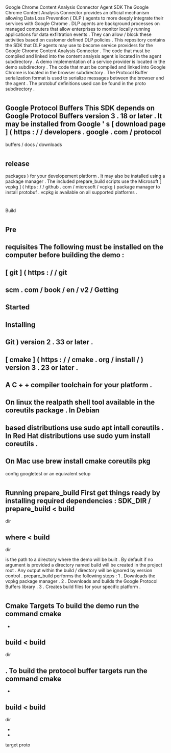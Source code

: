 #
Google
Chrome
Content
Analysis
Connector
Agent
SDK
The
Google
Chrome
Content
Analysis
Connector
provides
an
official
mechanism
allowing
Data
Loss
Prevention
(
DLP
)
agents
to
more
deeply
integrate
their
services
with
Google
Chrome
.
DLP
agents
are
background
processes
on
managed
computers
that
allow
enterprises
to
monitor
locally
running
applications
for
data
exfiltration
events
.
They
can
allow
/
block
these
activities
based
on
customer
defined
DLP
policies
.
This
repository
contains
the
SDK
that
DLP
agents
may
use
to
become
service
providers
for
the
Google
Chrome
Content
Analysis
Connector
.
The
code
that
must
be
compiled
and
linked
into
the
content
analysis
agent
is
located
in
the
agent
subdirectory
.
A
demo
implementation
of
a
service
provider
is
located
in
the
demo
subdirectory
.
The
code
that
must
be
compiled
and
linked
into
Google
Chrome
is
located
in
the
browser
subdirectory
.
The
Protocol
Buffer
serialization
format
is
used
to
serialize
messages
between
the
browser
and
the
agent
.
The
protobuf
definitions
used
can
be
found
in
the
proto
subdirectory
.
#
#
Google
Protocol
Buffers
This
SDK
depends
on
Google
Protocol
Buffers
version
3
.
18
or
later
.
It
may
be
installed
from
Google
'
s
[
download
page
]
(
https
:
/
/
developers
.
google
.
com
/
protocol
-
buffers
/
docs
/
downloads
#
release
-
packages
)
for
your
developement
platform
.
It
may
also
be
installed
using
a
package
manager
.
The
included
prepare_build
scripts
use
the
Microsoft
[
vcpkg
]
(
https
:
/
/
github
.
com
/
microsoft
/
vcpkg
)
package
manager
to
install
protobuf
.
vcpkg
is
available
on
all
supported
platforms
.
#
#
Build
#
#
#
Pre
-
requisites
The
following
must
be
installed
on
the
computer
before
building
the
demo
:
-
[
git
]
(
https
:
/
/
git
-
scm
.
com
/
book
/
en
/
v2
/
Getting
-
Started
-
Installing
-
Git
)
version
2
.
33
or
later
.
-
[
cmake
]
(
https
:
/
/
cmake
.
org
/
install
/
)
version
3
.
23
or
later
.
-
A
C
+
+
compiler
toolchain
for
your
platform
.
-
On
linux
the
realpath
shell
tool
available
in
the
coreutils
package
.
In
Debian
-
based
distributions
use
sudo
apt
intall
coreutils
.
In
Red
Hat
distributions
use
sudo
yum
install
coreutils
.
-
On
Mac
use
brew
install
cmake
coreutils
pkg
-
config
googletest
or
an
equivalent
setup
#
#
#
Running
prepare_build
First
get
things
ready
by
installing
required
dependencies
:
SDK_DIR
/
prepare_build
<
build
-
dir
>
where
<
build
-
dir
>
is
the
path
to
a
directory
where
the
demo
will
be
built
.
By
default
if
no
argument
is
provided
a
directory
named
build
will
be
created
in
the
project
root
.
Any
output
within
the
build
/
directory
will
be
ignored
by
version
control
.
prepare_build
performs
the
following
steps
:
1
.
Downloads
the
vcpkg
package
manager
.
2
.
Downloads
and
builds
the
Google
Protocol
Buffers
library
.
3
.
Creates
build
files
for
your
specific
platform
.
#
#
#
Cmake
Targets
To
build
the
demo
run
the
command
cmake
-
-
build
<
build
-
dir
>
.
To
build
the
protocol
buffer
targets
run
the
command
cmake
-
-
build
<
build
-
dir
>
-
-
target
proto
